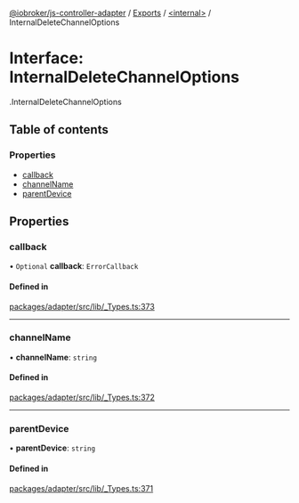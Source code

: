 [@iobroker/js-controller-adapter](../README.md) / [Exports](../modules.md) / [<internal\>](../modules/internal_.md) / InternalDeleteChannelOptions

# Interface: InternalDeleteChannelOptions

[<internal>](../modules/internal_.md).InternalDeleteChannelOptions

## Table of contents

### Properties

- [callback](internal_.InternalDeleteChannelOptions.md#callback)
- [channelName](internal_.InternalDeleteChannelOptions.md#channelname)
- [parentDevice](internal_.InternalDeleteChannelOptions.md#parentdevice)

## Properties

### callback

• `Optional` **callback**: `ErrorCallback`

#### Defined in

[packages/adapter/src/lib/_Types.ts:373](https://github.com/ioBroker/ioBroker.js-controller/blob/c4a73b71/packages/adapter/src/lib/_Types.ts#L373)

___

### channelName

• **channelName**: `string`

#### Defined in

[packages/adapter/src/lib/_Types.ts:372](https://github.com/ioBroker/ioBroker.js-controller/blob/c4a73b71/packages/adapter/src/lib/_Types.ts#L372)

___

### parentDevice

• **parentDevice**: `string`

#### Defined in

[packages/adapter/src/lib/_Types.ts:371](https://github.com/ioBroker/ioBroker.js-controller/blob/c4a73b71/packages/adapter/src/lib/_Types.ts#L371)
